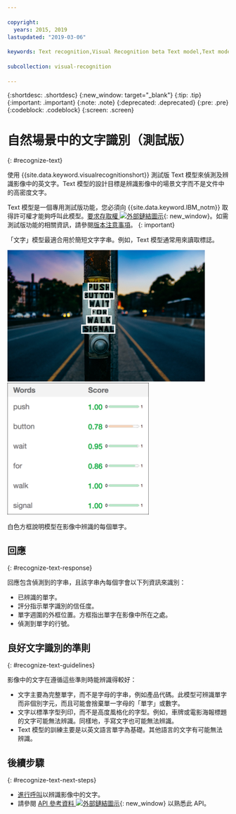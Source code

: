 ```yaml
---

copyright:
  years: 2015, 2019
lastupdated: "2019-03-06"

keywords: Text recognition,Visual Recognition beta Text model,Text model,recognize text

subcollection: visual-recognition

---
```


{:shortdesc: .shortdesc}
{:new_window: target="_blank"}
{:tip: .tip}
{:important: .important}
{:note: .note}
{:deprecated: .deprecated}
{:pre: .pre}
{:codeblock: .codeblock}
{:screen: .screen}

<!-- Link definitions -->

[api-ref-text]: https://{DomainName}/apidocs/visual-recognition/visual-recognition-v3-text

# 自然場景中的文字識別（測試版）
{: #recognize-text}

使用 {{site.data.keyword.visualrecognitionshort}} 測試版 Text 模型來偵測及辨識影像中的英文字。Text 模型的設計目標是辨識影像中的場景文字而不是文件中的高密度文字。

Text 模型是一個專用測試版功能，您必須向 {{site.data.keyword.IBM_notm}} 取得許可權才能夠呼叫此模型。[要求存取權 ![外部鏈結圖示](../../icons/launch-glyph.svg "外部鏈結圖示")](https://datasciencex.typeform.com/to/nU6efl){: new_window}。如需測試版功能的相關資訊，請參閱[版本注意事項](/docs/services/visual-recognition?topic=visual-recognition-release-notes#beta)。
{: important}

「文字」模型最適合用於簡短文字字串。例如，Text 模型通常用來讀取標誌。

![辨識的單字以外框圍住的道路交通標誌，相片取自 Unsplash，作者為 Ashim D’Silva](images/walk-signal-detection.png)![道路交通標誌影像中偵測到的單字和信任評分](images/walk-signal-response.png)

白色方框說明模型在影像中辨識的每個單字。

## 回應
{: #recognize-text-response}

回應包含偵測到的字串，且該字串內每個字會以下列資訊來識別：

- 已辨識的單字。
- 評分指示單字識別的信任度。
- 單字週圍的外框位置。方框指出單字在影像中所在之處。
- 偵測到單字的行號。

## 良好文字識別的準則
{: #recognize-text-guidelines}

影像中的文字在遵循這些準則時能辨識得較好：

- 文字主要為完整單字，而不是字母的字串，例如產品代碼。此模型可辨識單字而非個別字元，而且可能會捨棄單一字母的「單字」或數字。
- 文字以標準字型列印，而不是高度風格化的字型。例如，車牌或電影海報標題的文字可能無法辨識。同樣地，手寫文字也可能無法辨識。
- Text 模型的訓練主要是以英文語言單字為基礎。其他語言的文字有可能無法辨識。

## 後續步驟
{: #recognize-text-next-steps}

- [進行呼叫](/docs/services/visual-recognition?topic=visual-recognition-tutorial-recognize-text#tutorial-recognize-text)以辨識影像中的文字。
- 請參閱 [API 參考資料 ![外部鏈結圖示](../../icons/launch-glyph.svg "外部鏈結圖示")][api-ref-text]{: new_window} 以熟悉此 API。
